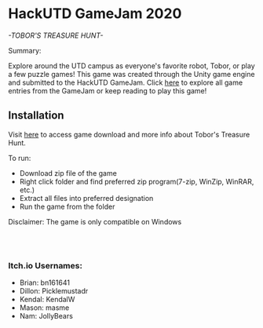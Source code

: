 # HackUTD GameJam 2020


*-TOBOR'S TREASURE HUNT-*

Summary:

Explore around the UTD campus as everyone's favorite robot, Tobor, or play a few puzzle games! This game was created through the Unity game engine and submitted to the HackUTD GameJam. Click [here](https://itch.io/jam/hackutd-game-jam/entries) to explore all game entries from the GameJam or keep reading to play this game!

## Installation
Visit [here](https://itch.io/jam/hackutd-game-jam/rate/805610) to access game download and more info about Tobor's Treasure Hunt.

To run:
* Download zip file of the game
* Right click folder and find preferred zip program(7-zip, WinZip, WinRAR, etc.)
* Extract all files into preferred designation
* Run the game from the folder

Disclaimer: The game is only compatible on Windows

<br />
<br />


### Itch.io Usernames:
- Brian: bn161641
- Dillon: Picklemustadr
- Kendal: KendalW
- Mason: masme
- Nam: JollyBears

